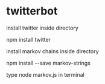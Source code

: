 # twitterbot

install twitter inside directory

npm install twitter


install markov chains inside directory

npm install --save markov-strings


type node markov.js in terminal
